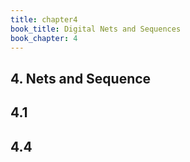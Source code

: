 ```yaml
---
title: chapter4
book_title: Digital Nets and Sequences
book_chapter: 4
---
```


## 4. Nets and Sequence

## 4.1 

## 4.4 


